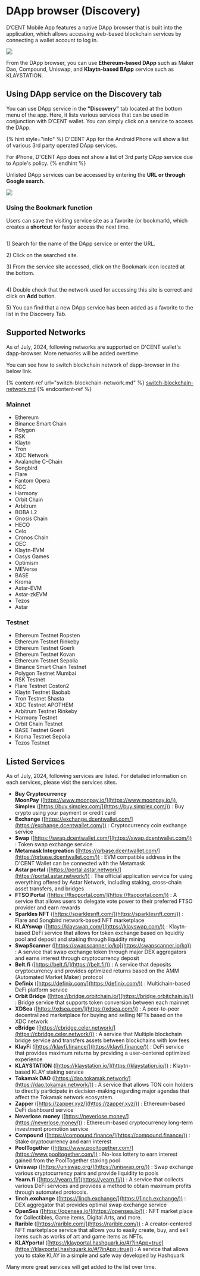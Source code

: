 # DApp browser (Discovery)

D’CENT Mobile App features a native DApp browser that is built into the application, which allows accessing web-based blockchain services by connecting a wallet account to log in.

![](<../../.gitbook/assets/Frame 1321315620.jpg>)

From the DApp browser, you can use **Ethereum-based DApp** such as Maker Dao, Compound, Uniswap, and **Klaytn-based BApp** service such as KLAYSTATION.

## Using DApp service on the Discovery tab

You can use DApp service in the **"Discovery"** tab located at the bottom menu of the app. Here, it lists various services that can be used in conjunction with D’CENT wallet. You can simply click on a service to access the DApp.&#x20;

{% hint style="info" %}
D'CENT App for the Android Phone will show a list of various 3rd party operated DApp services.

For iPhone, D'CENT App does not show a list of 3rd party DApp service due to Apple's policy.
{% endhint %}

Unlisted DApp services can be accessed by entering the **URL or through Google search.**

![](<../../.gitbook/assets/Frame 1321315621.jpg>)

### Using the Bookmark function

Users can save the visiting service site as a favorite (or bookmark), which creates a **shortcut** for faster access the next time.

<div align="left"><img src="../../.gitbook/assets/Frame 1321315622.jpg" alt=""></div>

1\) Search for the name of the DApp service or enter the URL.

2\) Click on the searched site.

3\) From the service site accessed, click on the Bookmark icon located at the bottom.

<div align="left"><img src="../../.gitbook/assets/Frame 1321315623.jpg" alt=""></div>

4\) Double check that the network used for accessing this site is correct and click on **Add** button.

5\) You can find that a new DApp service has been added as a favorite to the list in the Discovery Tab.

## **Supported Networks**

As of July, 2024, following networks are supported on D'CENT wallet's dapp-browser. More networks will be added overtime.

You can see how to switch blockchain network of dapp-browser in the below link.

{% content-ref url="switch-blockchain-network.md" %}
[switch-blockchain-network.md](switch-blockchain-network.md)
{% endcontent-ref %}

### Mainnet

* Ethereum
* Binance Smart Chain
* Polygon
* RSK
* Klaytn
* Tron
* XDC Network
* Avalanche C-Chain
* Songbird
* Flare
* Fantom Opera
* KCC
* Harmony
* Orbit Chain
* Arbitrum
* BOBA L2
* Gnosis Chain
* HECO
* Celo
* Cronos Chain
* OEC
* Klaytn-EVM
* Oasys Games
* Optimism
* MEVerse
* BASE
* Kroma
* Astar-EVM
* Astar-zkEVM
* Tezos
* Astar

### Testnet

* Ethereum Testnet Ropsten
* Ethereum Testnet Rinkeby
* Ethereum Testnet Goerli
* Ethereum Testnet Kovan
* Ethereum Testnet Sepolia
* Binance Smart Chain Testnet
* Polygon Testnet Mumbai
* RSK Testnet
* Flare Testnet Coston2
* Klaytn Testnet Baobab
* Tron Testnet Shasta
* XDC Testnet APOTHEM
* Arbitrum Testnet Rinkeby
* Harmony Testnet
* Orbit Chain Testnet
* BASE Testnet Goerli
* Kroma Testnet Sepolia
* Tezos Testnet

## Listed Services

As of July, 2024, following services are listed. For detailed information on each services, please visit the services sites.

* **Buy Cryptocurrency**\
  **MoonPay** ([https://www.moonpay.io/](https://www.moonpay.io/)), **Simplex** ([https://buy.simplex.com/](https://buy.simplex.com/)) : Buy crypto using your payment or credit card
* **Exchange** ([https://exchange.dcentwallet.com/](https://exchange.dcentwallet.com/)) : Cryptocurrency coin exchange service
* **Swap** ([https://swap.dcentwallet.com/](https://swap.dcentwallet.com/)) : Token swap exchange service
* **Metamask Integreation** ([https://qrbase.dcentwallet.com/](https://qrbase.dcentwallet.com/)) : EVM compatible address in the D'CENT Wallet can be connected with the Metamask
* **Astar portal** ([https://portal.astar.network/](https://portal.astar.network/)) : The official application service for using everything offered by Astar Network, including staking, cross-chain asset transfers, and bridges
* **FTSO Portal** ([https://ftsoportal.com/](https://ftsoportal.com/)) : A service that allows users to delegate vote power to their preferred FTSO provider and earn rewards
* **Sparkles NFT** ([https://sparklesnft.com/](https://sparklesnft.com/)) : Flare and Songbird network-based NFT marketplace
* **KLAYswap** ([https://klayswap.com/](https://klayswap.com/)) : Klaytn-based DeFi service that allows for token exchange based on liquidity pool and deposit and staking through liquidity mining
* **SwapScanner** ([https://swapscanner.io/ko](https://swapscanner.io/ko)) : A service that swap exchange token through major DEX aggregators and earns interest through cryptocurrency deposit
* **Belt.fi** ([https://belt.fi/](https://belt.fi/)) : A service that deposits cryptocurrency and provides optimized returns based on the AMM (Automated Market Maker) protocol
* **Definix** ([https://definix.com/](https://definix.com/)) : Multichain-based DeFi platform service
* **Orbit Bridge** ([https://bridge.orbitchain.io/](https://bridge.orbitchain.io/)) : Bridge service that supports token conversion between each mainnet
* **XDSea** ([https://xdsea.com/](https://xdsea.com/)) : A peer-to-peer decentralized marketplace for buying and selling NFTs based on the XDC network
* **cBridge** ([https://cbridge.celer.network/](https://cbridge.celer.network/)) : A service that Multiple blockchain bridge service and  transfers assets between blockchains with low fees
* **KlayFi** ([https://klayfi.finance/](https://klayfi.finance/)) : DeFi service that provides maximum returns by providing a user-centered optimized experience
* **KLAYSTATION** ([https://klaystation.io/](https://klaystation.io/)) : Klaytn-based KLAY staking service
* **Tokamak DAO** ([https://dao.tokamak.network/](https://dao.tokamak.network/)) : A service that allows TON coin holders to directly participate in decision-making regarding major agendas that affect the Tokamak network ecosystem.
* **Zapper** ([https://zapper.xyz/](https://zapper.xyz/)) : Ethereum-based DeFi dashboard service
* **Neverlose.money** ([https://neverlose.money/](https://neverlose.money/)) : Ethereum-based cryptocurrency long-term investment promotion service
* **Compound** ([https://compound.finance/](https://compound.finance/)) : Stake cryptocurrency and earn interest
* **PoolTogether** ([https://www.pooltogether.com/](https://www.pooltogether.com/)) : No-loss lottery to earn interest gained from the PoolTogether staking pool
* **Uniswap** ([https://uniswap.org/](https://uniswap.org/)) : Swap exchange various cryptocurrency pairs and provide liquidity to pools
* **Yearn.fi** ([https://yearn.fi/](https://yearn.fi/)) : A service that collects various DeFi services and provides a method to obtain maximum profits through automated protocols.
* **1inch.exchange** ([https://1inch.exchange/](https://1inch.exchange/)) : DEX aggregator that provides optimal swap exchange service
* **OpenSea** ([https://opensea.io/](https://opensea.io/)) : NFT market place for Collectibles, Game items, Digital Arts, and more.
* **Rarible** ([https://rarible.com/](https://rarible.com/)) : A creator-centered NFT marketplace service that allows you to easily create, buy, and sell items such as works of art and game items as NFTs.
* **KLAYportal** ([https://klayportal.hashquark.io/#/?inApp=true](https://klayportal.hashquark.io/#/?inApp=true)) : A service that allows you to stake KLAY in a simple and safe way developed by Hashquark

Many more great services will get added to the list over time.
